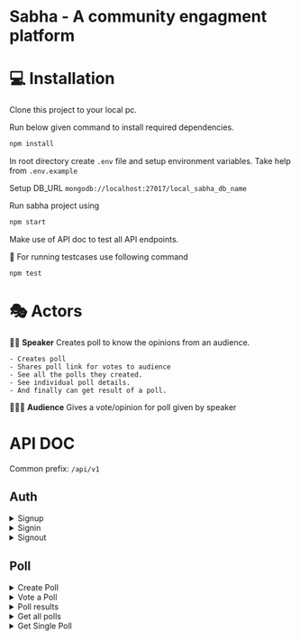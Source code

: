 # Sabha - A community engagment platform

# 💻 Installation

Clone this project to your local pc.

Run below given command to install required dependencies.

```sh
npm install
```

In root directory create `.env` file and setup environment variables. Take help from `.env.example`

Setup DB_URL `mongodb://localhost:27017/local_sabha_db_name`

Run sabha project using 

```sh
npm start
````

Make use of API doc to test all API endpoints.

🧪 For running testcases use following command
```sh
npm test
```

# 🎭 Actors

👨‍🏫 **Speaker** Creates poll to know the opinions from an audience.

    - Creates poll
    - Shares poll link for votes to audience
    - See all the polls they created.
    - See individual poll details.
    - And finally can get result of a poll.

👨‍👦‍👦 **Audience** Gives a vote/opinion for poll given by speaker



# API DOC

Common prefix: `/api/v1`

## Auth

<details>
    <summary>Signup</summary>
	
    Method: `POST`
    Path: `/signup`
    Body:
        {
            "name" : "Nirav",
            "email": "nirav@nirav.com",
            "password": "123",
            "bio": "optional"
        }
    Response:
        {
            "name": "Nirav",
            "email": "nirav@nirav.com",
            "id": "UUID"
        }
</details>

<details>
    <summary>Signin</summary>
	
    Method: `POST`
    Path: `/signin`
    Body:
        {
            "email": "nirav@nirav.com",
            "password": "password"
        }
    Response:
        {
            "token": "JWT TOKEN",
            "user": {
                "_id": "324300ebb75c297fb3682",
                "name": "Nirav",
                "email": "nirav@nirav.com"
            }
        }
</details>

<details>
    <summary>Signout</summary>
	
    Method: `GET`
    Path: `/signout`
    Body:
    Response:
        {
            "message": "Successfuly Signout"
        }
</details>

## Poll

<details>
    <summary>Create Poll</summary>
	
    Method: `POST`
    Path: `/poll`
    Body:
        {
            "question": String,
            "options": [{"name": String, "count": Number}],
            "speaker": "ObjectId"
        }
    Response: Created Object
</details>

<details>
    <summary>Vote a Poll</summary>
	
    Method: `PUT`
    Path: `/poll/vote/:optionId`
    Body:none
    Response: 
            {
                "message": "Your Vote added!"
            }
</details>

<details>
    <summary>Poll results</summary>
	
    Method: `GET`
    Path: `/poll/:pollId/results`
    Body:none
    Response: 
            [
                {
                    "name": "Yes",
                    "percentage": 40
                },
                {
                    "name": "No",
                    "percentage": 60
                }
            ]
</details>

<details>
    <summary>Get all polls</summary>
	
    Method: `GET`
    Path: `/poll`
    Body:none
    Response: 
            {
                "polls": [
                    {
                        "_id": "62d813f5eb197c1748165ed2",
                        "question": "I know event loop in JS"
                    },
                    {
                        "_id": "62d815f36daba3a347537d33",
                        "question": "I know event loop in Coding"
                    },
                    {
                        "_id": "62d816a43d05eb8a30d34805",
                        "question": "I know event loop in Coding"
                    }
                ]
            }
</details>

<details>
    <summary>Get Single Poll</summary>
	
    Method: `GET`
    Path: `/poll/:pollId`
    Body:none
    Response: 
            {
                "poll": {
                    "_id": "62d813f5eb197c1748165ed2",
                    "question": "I know event loop in JS",
                    "options": [
                        {
                            "name": "Yes",
                            "count": 2,
                            "_id": "62d813f5eb197c1748165ed3"
                        },
                        {
                            "name": "No",
                            "count": 4,
                            "_id": "62d813f5eb197c1748165ed4"
                        }
                    ],
                    "speaker": "62d572900ebb75c297fb3682",
                    "createdAt": "2022-07-20T14:40:53.910Z",
                    "updatedAt": "2022-07-21T16:28:19.964Z",
                    "__v": 0
                }
            }
</details>

